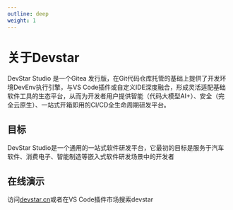 ```yaml
---
outline: deep
weight: 1
---
```


# 关于Devstar

DevStar Studio 是一个Gitea 发行版，在Git代码仓库托管的基础上提供了开发环境DevEnv执行引擎，与VS Code插件或自定义IDE深度融合，形成灵活适配基础软件工具的生态平台，从而为开发者用户提供智能（代码大模型AI+）、安全（完全云原生）、一站式开箱即用的CI/CD全生命周期研发平台。

## 目标

DevStar Studio是一个通用的一站式软件研发平台，它最初的目标是服务于汽车软件、消费电子、智能制造等嵌入式软件研发场景中的开发者

## 在线演示

访问[devstar.cn](https://devstar.cn)或者在VS Code插件市场搜索devstar